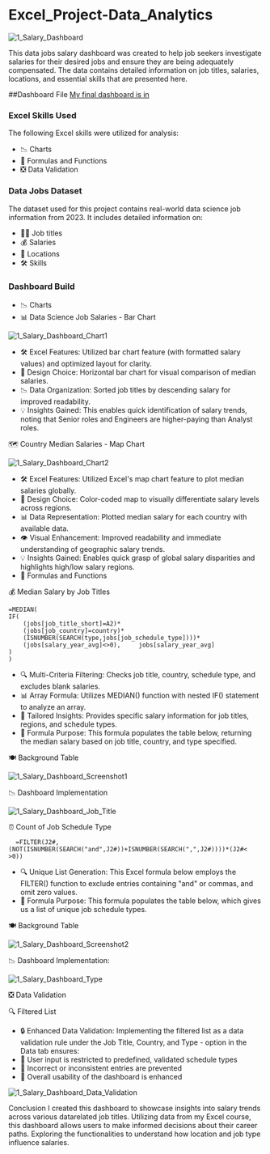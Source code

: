 # Excel_Project-Data_Analytics

![1_Salary_Dashboard](https://github.com/user-attachments/assets/85ad14c7-3ad2-4fce-8c38-ad4267e9e845)

This data jobs salary dashboard was created to help job seekers investigate salaries for their desired jobs and ensure they are being adequately compensated. 
The data contains detailed information on job titles, salaries, locations, and essential skills that are presented here. 

##Dashboard File
[My final dashboard is in](Project_1)

### Excel Skills Used 

The following Excel skills were utilized for analysis: 

- 📉 Charts 
- 🧮 Formulas and Functions
- ❎ Data Validation

### Data Jobs Dataset 

The dataset used for this project contains real-world data science job information from 2023. It includes detailed information on: 

- 👨‍💼 Job titles
- 💰 Salaries
- 📍 Locations
- 🛠️ Skills

### Dashboard Build 
- 📉 Charts 
- 📊 Data Science Job Salaries - Bar Chart

![1_Salary_Dashboard_Chart1](https://github.com/user-attachments/assets/251a0128-0d1b-44a2-a849-03192283c461)

  
- 🛠️ Excel Features: Utilized bar chart feature (with formatted salary values) and optimized layout for clarity.
- 🎨 Design Choice: Horizontal bar chart for visual comparison of median salaries.
- 📉 Data Organization: Sorted job titles by descending salary for improved readability.
- 💡 Insights Gained: This enables quick identification of salary trends, noting that Senior roles and Engineers are higher-paying than Analyst roles.
  
🗺️ Country Median Salaries - Map Chart

![1_Salary_Dashboard_Chart2](https://github.com/user-attachments/assets/709f0e42-349c-47d4-bc83-180d383b3847)

  
- 🛠️ Excel Features: Utilized Excel's map chart feature to plot median salaries globally.
- 🎨 Design Choice: Color-coded map to visually differentiate salary levels across regions.
- 📊 Data Representation: Plotted median salary for each country with available data.
- 👁️ Visual Enhancement: Improved readability and immediate understanding of geographic salary trends.
- 💡 Insights Gained: Enables quick grasp of global salary disparities and highlights high/low salary regions.
- 🧮 Formulas and Functions
  
💰 Median Salary by Job Titles
```
=MEDIAN( 
IF( 
    (jobs[job_title_short]=A2)* 
    (jobs[job_country]=country)* 
    (ISNUMBER(SEARCH(type,jobs[job_schedule_type])))* 
    (jobs[salary_year_avg]<>0),     jobs[salary_year_avg] 
) 
) 
```
- 🔍 Multi-Criteria Filtering: Checks job title, country, schedule type, and excludes blank salaries.
- 📊 Array Formula: Utilizes MEDIAN() function with nested IF() statement to analyze an array.
- 🎯 Tailored Insights: Provides specific salary information for job titles, regions, and schedule types.
- 🔢 Formula Purpose: This formula populates the table below, returning the median salary based on job title, country, and type specified.
  
🍽️ Background Table

![1_Salary_Dashboard_Screenshot1](https://github.com/user-attachments/assets/cfceac9b-11ac-47bb-9a5b-7ddd82a22f31)
  
📉 Dashboard Implementation

![1_Salary_Dashboard_Job_Title](https://github.com/user-attachments/assets/fcb72cae-afdf-4ec3-a42a-dfb6322fe994)

  
⏰ Count of Job Schedule Type 
```  
  =FILTER(J2#,(NOT(ISNUMBER(SEARCH("and",J2#))+ISNUMBER(SEARCH(",",J2#))))*(J2#<
>0))
```

- 🔍 Unique List Generation: This Excel formula below employs the FILTER() function to exclude entries containing "and" or commas, and omit zero values.
- 🔢 Formula Purpose: This formula populates the table below, which gives us a list of unique job schedule types.
  
🍽️ Background Table

![1_Salary_Dashboard_Screenshot2](https://github.com/user-attachments/assets/64db4f2e-6a45-45d6-b0d4-b3ea9f87b18f)


📉 Dashboard Implementation:

![1_Salary_Dashboard_Type](https://github.com/user-attachments/assets/323e0bfe-d007-47ee-8486-88653668c99c)
  
❎ Data Validation

🔍 Filtered List
- 🔒 Enhanced Data Validation: Implementing the filtered list as a data validation rule under the Job Title, Country, and Type - option in the Data tab ensures:
- 🎯 User input is restricted to predefined, validated schedule types
- 🚫 Incorrect or inconsistent entries are prevented
- 👥 Overall usability of the dashboard is enhanced

![1_Salary_Dashboard_Data_Validation](https://github.com/user-attachments/assets/c67a603a-12aa-4ec5-ae66-26e8d3f79b12)

Conclusion 
I created this dashboard to showcase insights into salary trends across various datarelated job titles. Utilizing data from my Excel course, this dashboard allows users to make informed decisions about their career paths. Exploring the functionalities to understand how location and job type influence salaries. 


